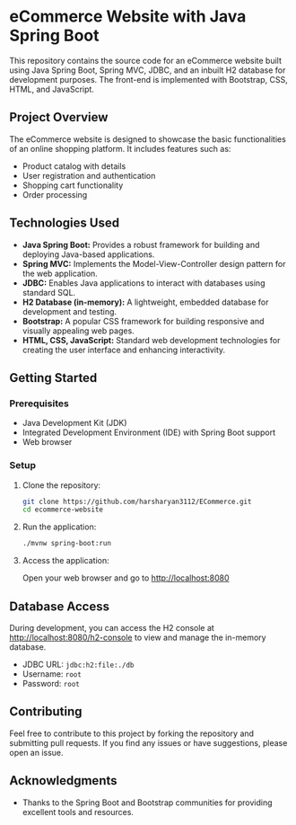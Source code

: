# eCommerce Website with Java Spring Boot

This repository contains the source code for an eCommerce website built using Java Spring Boot, Spring MVC, JDBC, and an inbuilt H2 database for development purposes. The front-end is implemented with Bootstrap, CSS, HTML, and JavaScript.

## Project Overview

The eCommerce website is designed to showcase the basic functionalities of an online shopping platform. It includes features such as:

- Product catalog with details
- User registration and authentication
- Shopping cart functionality
- Order processing

## Technologies Used

- **Java Spring Boot:** Provides a robust framework for building and deploying Java-based applications.
- **Spring MVC:** Implements the Model-View-Controller design pattern for the web application.
- **JDBC:** Enables Java applications to interact with databases using standard SQL.
- **H2 Database (in-memory):** A lightweight, embedded database for development and testing.
- **Bootstrap:** A popular CSS framework for building responsive and visually appealing web pages.
- **HTML, CSS, JavaScript:** Standard web development technologies for creating the user interface and enhancing interactivity.

## Getting Started

### Prerequisites

- Java Development Kit (JDK)
- Integrated Development Environment (IDE) with Spring Boot support
- Web browser

### Setup

1. Clone the repository:

    ```bash
    git clone https://github.com/harsharyan3112/ECommerce.git
    cd ecommerce-website
    ```

2. Run the application:

    ```bash
    ./mvnw spring-boot:run
    ```

3. Access the application:

    Open your web browser and go to [http://localhost:8080](http://localhost:8080)

## Database Access

During development, you can access the H2 console at [http://localhost:8080/h2-console](http://localhost:8080/h2-console) to view and manage the in-memory database.

- JDBC URL: `jdbc:h2:file:./db`
- Username: `root`
- Password: `root`

## Contributing

Feel free to contribute to this project by forking the repository and submitting pull requests. If you find any issues or have suggestions, please open an issue.


## Acknowledgments

- Thanks to the Spring Boot and Bootstrap communities for providing excellent tools and resources.

